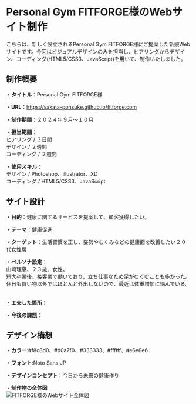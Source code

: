 # Personal Gym FITFORGE様のWebサイト制作
こちらは、新しく設立されるPersonal Gym FITFORGE様にご提案した新規Webサイトです。今回はビジュアルデザインのみを担当し、ヒアリングからデザイン、コーディング(HTML5/CSS3、JavaScript)を用いて、制作いたしました。

## 制作概要
**・タイトル**：Personal Gym FITFORGE様
<br>

**・URL**：https://sakata-ponsuke.github.io/fitforge.com
<br>

**・制作期間**：２０２４年９月～１０月
<br>

**・担当範囲**：<br>
ヒアリング / ３日間<br>
デザイン / ２週間<br>
コーディング / ２週間
<br>

**・使用スキル**：
<br>
デザイン / Photoshop、illustrator、XD<br>
コーディング / HTML5/CSS3、JavaScript

## サイト設計
**・目的**：健康に関するサービスを提案して、顧客獲得したい。
<br>

**・テーマ**：健康促進
<br>

**・ターゲット**：生活習慣を正し、姿勢やむくみなどの健康面を改善したい２０代女性層
<br>

**・ペルソナ設定**：
<br>
山崎理恵、２３歳、女性。<br>
短大卒業後、接客業で働いており、立ち仕事なため足がむくむことも多かった。<br>
休日も買い物以外ではほとんど外出しないので、最近は体重増加に悩んでいる。<br>
<br>

**・工夫した箇所**：
<br>

**・今後の課題**：

## デザイン構想
**・カラー**:#f8c8d0、#d0a7f0、#333333、#ffffff、#e6e6e6
<br>

**・フォント**:Noto Sans JP
<br>

**・デザインコンセプト**：今日から未来の健康作り
<br>

**・制作物の全体図**<br>
![FITFORGE様のWebサイト全体図](https://github.com/sakata-ponsuke/fitforge.com/issues/1#issue-2728625240)
